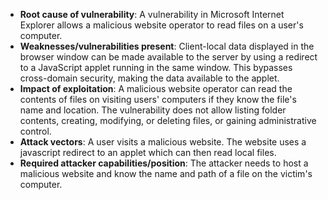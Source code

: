 - **Root cause of vulnerability**: A vulnerability in Microsoft Internet Explorer allows a malicious website operator to read files on a user's computer.
- **Weaknesses/vulnerabilities present**: Client-local data displayed in the browser window can be made available to the server by using a redirect to a JavaScript applet running in the same window. This bypasses cross-domain security, making the data available to the applet.
- **Impact of exploitation**: A malicious website operator can read the contents of files on visiting users' computers if they know the file's name and location. The vulnerability does not allow listing folder contents, creating, modifying, or deleting files, or gaining administrative control.
- **Attack vectors**: A user visits a malicious website. The website uses a javascript redirect to an applet which can then read local files.
- **Required attacker capabilities/position**: The attacker needs to host a malicious website and know the name and path of a file on the victim's computer.